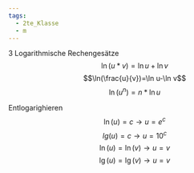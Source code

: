 ```yaml
---
tags:
  - 2te_Klasse
  - m
---
```

3 Logarithmische Rechengesätze 
$$\ln(u*v)=\ln u+\ln v$$
$$\ln(\frac{u}{v})=\ln u-\ln v$$
$$\ln(u^{n})=n*\ln u$$

Entlogarighieren
$$\ln(u)=c → u=e^c$$
$$lg(u)=c → u=10^c$$
$$\ln(u)=\ln(v) →u=v$$
$$\lg(u)=\lg(v) →u=v$$